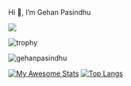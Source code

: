 Hi 👋, I’m Gehan Pasindhu

![](https://komarev.com/ghpvc/?username=GehanPasindhu&color=brightgreen)

![trophy](https://github-profile-trophy.vercel.app/?username=GehanPasindhu&no-frame=true&margin-w=5&no-bg=true&theme=alduin)

<img src="https://github-readme-streak-stats.herokuapp.com/?user=gehanpasindhu&" alt="gehanpasindhu" />

[![My Awesome Stats](https://awesome-github-stats.azurewebsites.net/user-stats/GehanPasindhu?cardType=level-alternate)](https://git.io/awesome-stats-card)
[![Top Langs](https://github-readme-stats.vercel.app/api/top-langs/?username=GehanPasindhu&count-private=true&layout=compact)](https://github.com/anuraghazra/github-readme-stats)
